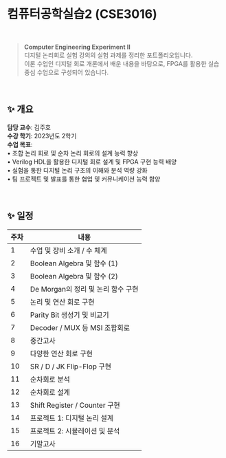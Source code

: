 # 컴퓨터공학실습2 (CSE3016)

<br/>

> **Computer Engineering Experiment II**<br/>
> 디지털 논리회로 실험 강의의 실험 과제를 정리한 포트폴리오입니다.<br/>
> 이론 수업인 디지털 회로 개론에서 배운 내용을 바탕으로, FPGA를 활용한 실습 중심 수업으로 구성되어 있습니다.

<br/>

## ✨ 개요
**담당 교수**: 김주호<br/>
**수강 학기**: 2023년도 2학기<br/>
**수업 목표**:<br/>
	•	조합 논리 회로 및 순차 논리 회로의 설계 능력 향상<br/>
	•	Verilog HDL을 활용한 디지털 회로 설계 및 FPGA 구현 능력 배양<br/>
	•	실험을 통한 디지털 논리 구조의 이해와 분석 역량 강화<br/>
	•	팀 프로젝트 및 발표를 통한 협업 및 커뮤니케이션 능력 함양<br/>


<br/>

## ✨ 일정

| 주차 | 내용 |
|------|------|
| 1 | 수업 및 장비 소개 / 수 체계 |
| 2 | Boolean Algebra 및 함수 (1) |
| 3 | Boolean Algebra 및 함수 (2) |
| 4 | De Morgan의 정리 및 논리 함수 구현 |
| 5 | 논리 및 연산 회로 구현 |
| 6 | Parity Bit 생성기 및 비교기 |
| 7 | Decoder / MUX 등 MSI 조합회로 |
| 8 | 중간고사 |
| 9 | 다양한 연산 회로 구현 |
| 10 | SR / D / JK Flip-Flop 구현 |
| 11 | 순차회로 분석 |
| 12 | 순차회로 설계 |
| 13 | Shift Register / Counter 구현 |
| 14 | 프로젝트 1: 디지털 논리 설계 |
| 15 | 프로젝트 2: 시뮬레이션 및 분석 |
| 16 | 기말고사 |
